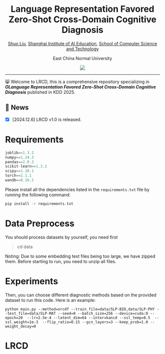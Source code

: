 <div align='center'>
<h1>Language Representation Favored Zero-Shot Cross-Domain Cognitive Diagnosis</h1>
<a href='https://scholar.google.com/citations?user=sRoqbLwAAAAJ&hl=en'>Shuo Liu</a>,
<a href='https://aiedu.ecnu.edu.cn/'>Shanghai Institute of AI Education</a>, <a href='http://www.cs.ecnu.edu.cn/'>School of Computer Science and Technology</a>

East China Normal University

<!-- <a href='https://github.com/ECNU-ILOG/ORCDF'><img src='https://img.shields.io/badge/Project-Page-Green'></a> -->
<!-- <a href='https://github.com/ECNU-ILOG/ORCDF/blob/main/ORCDF-KDD-2024.pdf'><img src='https://img.shields.io/badge/Paper-PDF-orange'></a> -->





<img src='img/framework.png' />
</div>

------



:smile_cat: Welcome to LRCD, this is a comprehensive repository specializing in ***OLanguage Representation Favored Zero-Shot Cross-Domain Cognitive Diagnosis*** published in KDD 2025.

## 📰 News 
- [x] [2024.12.6] LRCD v1.0 is released.

# Requirements	

```python
joblib==1.3.2
numpy==1.24.3
pandas==2.0.3
scikit-learn==1.3.2
scipy==1.10.1
torch==2.1.1
wandb==0.16.2
```
Please install all the dependencies listed in the `requirements.txt` file by running the following command:

```bash
pip install -r requirements.txt
```

# Data Preprocess

You should process datasets by yourself, you need first 

> cd data

Noting: Due to some embedding text files being too large, we have zipped them. Before starting to run, you need to unzip all files.

# Experiments

Then, you can choose different diagnostic methods based on the provided dataset to run this code. Here is an example:

```shell
python main.py --method=orcdf --train_file=data/SLP-BIO,data/SLP-PHY --test_file=data/SLP-MAT --seed=0 --batch_size=256 --device=cuda:0 --epoch=20  --lr=2.5e-4 --latent_dim=64 --inter=kancd --ssl_temp=0.5  --ssl_weight=1e-3  --flip_ratio=0.15 --gcn_layers=3 --keep_prob=1.0 --weight_decay=0
```
# LRCD
 
